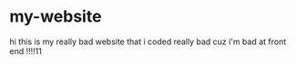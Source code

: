 # my-website
hi this is my really bad website that i coded really bad cuz i'm bad at front end !!!!11
